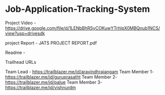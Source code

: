 # Job-Application-Tracking-System

Project Video - https://drive.google.com/file/d/1LENbBhRSyCOKuwYTrhlpX0MBQnub1NCS/view?usp=drivesdk

project Report - JATS PROJECT REPORT.pdf

Readme - 

Trailhead URLs

Team Lead - https://trailblazer.me/id/aravindhrajangam
Team Member 1- https://trailblazer.me/id/guruprasatht
Team Member 2- https://trailblazer.me/id/palue
Team Member 3- https://trailblazer.me/id/vishnurdm
